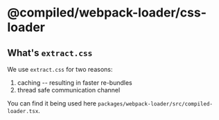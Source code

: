 # @compiled/webpack-loader/css-loader

## What's `extract.css`

We use `extract.css` for two reasons:

1. caching -- resulting in faster re-bundles
1. thread safe communication channel

You can find it being used here `packages/webpack-loader/src/compiled-loader.tsx`.
